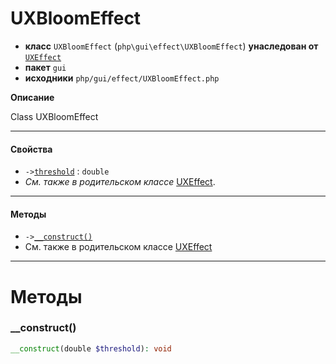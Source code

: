 # UXBloomEffect

- **класс** `UXBloomEffect` (`php\gui\effect\UXBloomEffect`) **унаследован от** [`UXEffect`](https://github.com/jphp-group/jphp-gui-ext/blob/master/jphp-gui-ext/api-docs/classes/php/gui/effect/UXEffect.ru.md)
- **пакет** `gui`
- **исходники** `php/gui/effect/UXBloomEffect.php`

**Описание**

Class UXBloomEffect

---

#### Свойства

- `->`[`threshold`](#prop-threshold) : `double`
- *См. также в родительском классе* [UXEffect](https://github.com/jphp-group/jphp-gui-ext/blob/master/jphp-gui-ext/api-docs/classes/php/gui/effect/UXEffect.ru.md).

---

#### Методы

- `->`[`__construct()`](#method-__construct)
- См. также в родительском классе [UXEffect](https://github.com/jphp-group/jphp-gui-ext/blob/master/jphp-gui-ext/api-docs/classes/php/gui/effect/UXEffect.ru.md)

---
# Методы

<a name="method-__construct"></a>

### __construct()
```php
__construct(double $threshold): void
```